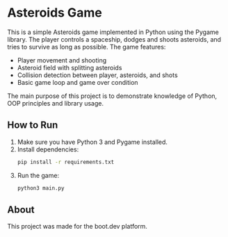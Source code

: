 # Asteroids Game

This is a simple Asteroids game implemented in Python using the Pygame library. The player controls a spaceship, dodges and shoots asteroids, and tries to survive as long as possible. The game features:

- Player movement and shooting
- Asteroid field with splitting asteroids
- Collision detection between player, asteroids, and shots
- Basic game loop and game over condition

The main purpose of this project is to demonstrate knowledge of Python, OOP principles and library usage.

## How to Run

1. Make sure you have Python 3 and Pygame installed.
2. Install dependencies:
   ```bash
   pip install -r requirements.txt
   ```
3. Run the game:
   ```bash
   python3 main.py
   ```

## About

This project was made for the boot.dev platform.
